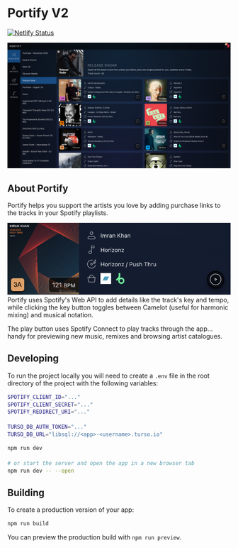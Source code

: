 # Portify V2
[![Netlify Status](https://api.netlify.com/api/v1/badges/653f33f6-833d-4d65-8b21-73a7c6c55dee/deploy-status)](https://app.netlify.com/sites/portify-v2/deploys)

![Screenshot](static/og-image.png)

## About Portify

Portify helps you support the artists you love by adding purchase links to the tracks in your Spotify playlists.

![Screenshot](static/img/track.png)
Portify uses Spotify's Web API to add details like the track's key and tempo, while clicking the key button toggles between Camelot (useful for harmonic mixing) and musical notation.

The play button uses Spotify Connect to play tracks through the app... handy for previewing new music, remixes and browsing artist catalogues.

## Developing

To run the project locally you will need to create a `.env` file in the root directory of the project with the following variables:

```bash
SPOTIFY_CLIENT_ID="..."
SPOTIFY_CLIENT_SECRET="..."
SPOTIFY_REDIRECT_URI="..."

TURSO_DB_AUTH_TOKEN="..."
TURSO_DB_URL="libsql://<app>-<username>.turso.io"
```

```bash
npm run dev

# or start the server and open the app in a new browser tab
npm run dev -- --open
```

## Building

To create a production version of your app:

```bash
npm run build
```

You can preview the production build with `npm run preview`.
